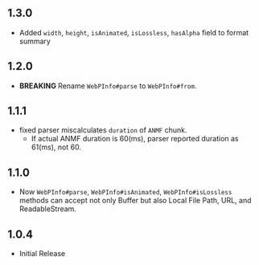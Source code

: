 ## 1.3.0

- Added `width`, `height`, `isAnimated`, `isLossless`, `hasAlpha` field to format summary  

## 1.2.0

- **BREAKING** Rename `WebPInfo#parse` to `WebPInfo#from`.  

## 1.1.1

- fixed parser miscalculates `duration` of `ANMF` chunk.
  - If actual ANMF duration is 60(ms), parser reported duration as 61(ms), not 60.

## 1.1.0

- Now `WebPInfo#parse`, `WebPInfo#isAnimated`, `WebPInfo#isLossless` methods can accept not only Buffer but also Local File Path, URL, and ReadableStream.


## 1.0.4

- Initial Release
